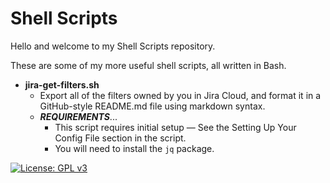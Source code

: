 # Shell Scripts

Hello and welcome to my Shell Scripts repository.

These are some of my more useful shell scripts, all written in Bash.

- **jira-get-filters.sh**
  - Export all of the filters owned by you in Jira Cloud, and format it in a GitHub-style README.md file using markdown syntax.
  - **_REQUIREMENTS_**...
    - This script requires initial setup — See the Setting Up Your Config File section in the script.
    - You will need to install the `jq` package.

[![License: GPL v3](https://img.shields.io/badge/License-GPLv3-blue.svg)](https://www.gnu.org/licenses/gpl-3.0)
